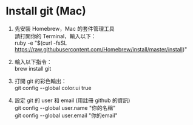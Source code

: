 # Install git (Mac)  
1. 先安裝 Homebrew，Mac 的套件管理工具  
   請打開你的 Terminal，輸入以下：  
   ruby -e "$(curl -fsSL https://raw.githubusercontent.com/Homebrew/install/master/install)"  

2. 輸入以下指令：  
   brew install git  

3. 打開 git 的彩色輸出：  
   git config --global color.ui true  

4. 設定 git 的 user 和 email (用註冊 github 的資訊)  
   git config --global user.name "你的名稱"  
   git config --global user.email "你的email"  
